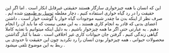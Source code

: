 این که انسان با همه چیزخواری سازگار هستند حقیقتی غیرقابل انکار است . اما اگر این حقیقت را در رد گیاه خواری استفاده کنیم ، دچار مغلطه [توسل به طبیعت] شده ایم .
صرف نظر از اینکه بدن ما چقدر شبیه موجودات گیاه خوار یا گوشت خوار است ، داشتن اعضای بدنی که قادر به انجام کاری هستند ، به این معنی نیست که ما باید آن را انجام دهیم .
به عبارتی حتی اگر ما همه چیزخوار باشیم ، به دلیل اینکه میتوانیم با تغذیه کاملا گیاهی زندگی کنیم ، گرفتن جان حیوانات کاری غیر اخلاقی است .
شما با کنار گذاشتن محصولات حیوانی ، همه چیزخوار بودن انسان را رد نکردید چون این حقیقت تا حدودی بی ربط به این موضوع تلقی میشود .  

[توسل به طبیعت]: https://www.logicallyfallacious.com/logicalfallacies/Appeal-to-Nature

